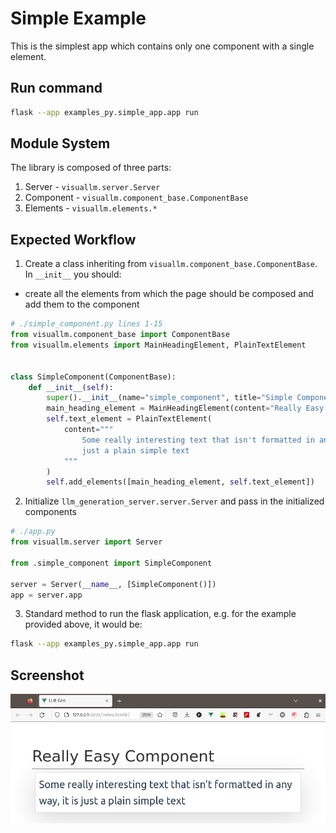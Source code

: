 # Simple Example

This is the simplest app which contains only one component with a single element.

## Run command

```sh
flask --app examples_py.simple_app.app run
```

## Module System

The library is composed of three parts:

1. Server - `visuallm.server.Server`
2. Component - `visuallm.component_base.ComponentBase`
3. Elements - `visuallm.elements.*`

## Expected Workflow

1. Create a class inheriting from `visuallm.component_base.ComponentBase`. In `__init__` you should:

- create all the elements from which the page should be composed and add them to the component

<!-- MARKDOWN-AUTO-DOCS:START (CODE:src=./simple_component.py&lines=1-15&header=# ./simple_component.py lines 1-15)-->
<!-- The below code snippet is automatically added from ./simple_component.py -->
```py
# ./simple_component.py lines 1-15
from visuallm.component_base import ComponentBase
from visuallm.elements import MainHeadingElement, PlainTextElement


class SimpleComponent(ComponentBase):
    def __init__(self):
        super().__init__(name="simple_component", title="Simple Component")
        main_heading_element = MainHeadingElement(content="Really Easy Component")
        self.text_element = PlainTextElement(
            content="""
                Some really interesting text that isn't formatted in any way, it is
                just a plain simple text
            """
        )
        self.add_elements([main_heading_element, self.text_element])
```
<!-- MARKDOWN-AUTO-DOCS:END-->

2. Initialize `llm_generation_server.server.Server` and pass in the initialized components

<!-- MARKDOWN-AUTO-DOCS:START (CODE:src=./app.py&lines=1-7&header=# ./app.py)-->
<!-- The below code snippet is automatically added from ./app.py -->
```py
# ./app.py
from visuallm.server import Server

from .simple_component import SimpleComponent

server = Server(__name__, [SimpleComponent()])
app = server.app
```
<!-- MARKDOWN-AUTO-DOCS:END-->

3. Standard method to run the flask application, e.g. for the example provided above, it would be:

```sh
flask --app examples_py.simple_app.app run
```

## Screenshot

![really_simple_page](../../readme_images/really_simple_page.png)
